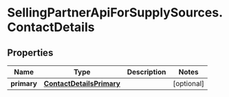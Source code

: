 # SellingPartnerApiForSupplySources.ContactDetails

## Properties

Name | Type | Description | Notes
------------ | ------------- | ------------- | -------------
**primary** | [**ContactDetailsPrimary**](ContactDetailsPrimary.md) |  | [optional] 


